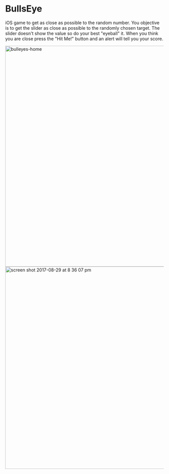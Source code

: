 # BullsEye
iOS game to get as close as possible to the random number. 
You objective is to get the slider as close as possible to the randomly chosen target.
The slider doesn't show the value so do your best "eyeball" it.
When you think you are close press the "Hit Me!" button and an alert will tell you your score.


<img width="703" alt="bulleyes-home" src="https://user-images.githubusercontent.com/10580157/29854238-81abac02-8cf9-11e7-8b91-8198c5a2ba9e.png">

<img width="644" alt="screen shot 2017-08-29 at 8 36 07 pm" src="https://user-images.githubusercontent.com/10580157/29854277-b8a0f564-8cf9-11e7-8179-3e10c0b36a3b.png">

